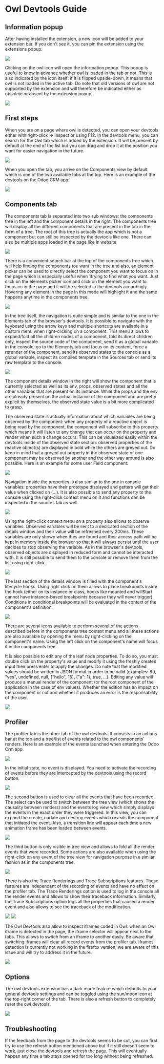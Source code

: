 # Owl Devtools Guide

## Information popup

After having installed the extension, a new icon will be added to your extension bar.
If you don't see it, you can pin the extension using the extensions popup.

<img src="screenshots/extensions.png"/>

Clicking on the owl icon will open the information popup. This popup is useful
to know in advance whether owl is loaded in the tab or not. This is also indicated
by the icon itself: if it is flipped upside-down, it means that owl is not loaded in the
active tab. Do note that old versions of owl are not supported by the extension and will
therefore be indicated either as obsolete or absent by the extension popup.

<img src="screenshots/popup.png"/>

## First steps

When you are on a page where owl is detected, you can open your devtools either with
right-click -> Inspect or using F12. In the devtools menu, you can search for the Owl
tab which is added by the extension. It will be present by default at the end of the list but
you can drag and drop it at the position you want for easier navigation in the future.

<img src="screenshots/find_owl_tab.png"/>

When you open the tab, you arrive on the Components view by default which is one of the
two available tabs at the top. Here is an example of the devtools on the Odoo CRM app:

<img src="screenshots/crm.png"/>

## Components tab

The components tab is separated into two sub windows: the components tree in the left and
the component details in the right. The components tree will display all the different
components that are present in the tab in the form of a tree. The root of this tree is
actually the app which is not a component but can still be inspected by the devtools like
one. There can also be multiple apps loaded in the page like in website:

<img src="screenshots/multi_apps.png"/>

There is a convenient search bar at the top of the components tree which will help finding
the components tou want in the tree and also, an element picker can be used to directly select
the component you want to focus on in the page which is especially useful when 1trying to find
what you want. Just click on the elements picker icon and click on the element you want to focus
on in the page and it will be selected in the devtools accordingly. Hovering any element in the
page in this mode will highlight it and the same happens anytime in the components tree.

<img src="screenshots/picker.png"/>

In the tree itself, the navigation is quite simple and is similar to the one in the Elements tab
of the browser's devtools. It is possible to navigate with the keyboard using the arrow keys and
multiple shortcuts are available in a custom menu when right-clicking on a component. This menu
allows to expand/fold all the children nodes of a component, fold its direct children only, inspect
the source code of the component, send it as a global variable in the console, go to the Elements tab
and focus on its content, force a rerender of the component, send its observed states to the console
as a global variable, inspect its compiled template in the Sources tab or send its raw template
to the console.

<img src="screenshots/menu.png"/>

The component details window in the right will show the component that is currently selected as well
as its env, props, observed states and all the other variables that are present on its instance.
While the props and the env are already present on the actual instance of the component and are
pretty explicit by themselves, the observed state value is a bit more complicated to grasp.

The observed state is actually information about which variables are being observed by the component:
when any property of a reactive object is being read by the component, the component will subscribe
to this property which means it will listen to any change that can occur on the property and render
when such a change occurs. This can be visualized easily within the devtools inside of the observed
state section: observed properties of the reactive object(s) are displayed in bold while the others
are greyed out. Do keep in mind that a greyed out property in the observed state of one component
may be observed by another and the other way around is also possible. Here is an example for some
user Field component:

<img src="screenshots/states.png"/>

Navigation inside the properties is also similar to the one in console variables: properties have
their prototype displayed and getters will get their value when clicked on (...). It is also possible to
send any property to the console using the right-click context menu on it and functions can be inspected
in the sources tab as well.

<img src="screenshots/function_menu.png"/>

Using the right-click context menu on a property also allows to observe variables. Observed variables will
be sent to a dedicated section of the details window and their value will be refreshed every 200ms. These
variables are only shown when they are found and their access path will be kept in memory inside the
browser so that it will always persist until the user decides to stop observing the variable. As in the
browser's devtools, observed objects are displayed in reduced form and cannot be interacted with. It is
still possible to send them to the console or remove them from the list using right-click.

<img src="screenshots/observe_variables.png"/>

The last section of the details window is filled with the component's lifecycle hooks. Using right click on
them allows to place breakpoints inside the hook (either on its instance or class, hooks like mounted and
willStart cannot have instance-based breakpoints because they will never trigger). Conditions in conditional
breakpoints will be evaluated in the context of the component's definition.

<img src="screenshots/hooks.png"/>

There are several icons available to perform several of the actions described before in the components
tree context menu and all these actions are also available by opening the menu by right-clicking on the
component's name. Using the left click on the component's name will focus it in the components tree.

It is also possible to edit any of the leaf node properties. To do so, you must double click on the
property's value and modify it using the freshly created input then press enter to apply the changes.
Do note that the modified values should be written in JSON format in order to be valid (examples:
89, "yes", undefined, null, \["hello", 15\], {"a": 1}, true, ...). Editing any value will produce a
manual render of the component (or the root component of the application in the case of env values).
Whether the edition has an impact on the component or not and whether it produces an error is the
responsability of the user.

<img src="screenshots/edit.png"/>

## Profiler

The profiler tab is the other tab of the owl devtools. It consists in an actions bar at the top and
a tree/list of events related to the owl components' renders. Here is an example of the events launched
when entering the Odoo Crm app.

<img src="screenshots/profiler.png"/>

In the initial state, no event is displayed. You need to activate the recording of events before they
are intercepted by the devtools using the record button.

<img src="screenshots/record.png"/>

The second button is used to clear all the events that have been recorded. The select can be used to
switch between the tree view (which shows the causality between renders) and the events log view which
simply displays the events in the exact order they were triggered. In this view, you can expand the create,
update and destroy events which reveals the component that initiated the event. Also, a transition line will
appear each time a new animation frame has been loaded between events.

<img src="screenshots/events_log.png"/>

The third button is only visible in tree view and allows to fold all the render events that were recorded.
Some actions are also available when using the right-click on any event of the tree view for navigation
purpose in a similar fashion as in the components tree.

<img src="screenshots/tree_actions.png"/>

There is also the Trace Renderings and Trace Subscriptions features. These features are independant of the
recording of events and have no effect on the profiler tab. The Trace Renderings option is used to log in
the console all the render events and allows to show their traceback information. Similarly, the Trace
Subscriptions option logs all the properties that caused a render event and also allows to see the traceback
of the modification.

<img src="screenshots/trace_rendering.png"/>
<img src="screenshots/trace_subscriptions.png"/>

The Owl Devtools also allow to inspect iframes coded in Owl: when an Owl iframe is detected in the page,
the iframe selector will appear next to the tabs. This allows to switch from an iframe to another easily.
Be aware that switching iframes will clear all record events from the profiler tab. Iframes detection is
currently not working in the firefox version, we are aware of this issue and will try to address it in the
future.

<img src="screenshots/iframes.png"/>

## Options

The owl devtools extension has a dark mode feature which defaults to your general devtools settings and can
be toggled using the sun/moon icon at the top-right corner of the tab. There is also a refresh button to
completely reset the owl devtools.

<img src="screenshots/darkmode.png"/>

## Troubleshooting

If the feedback from the page to the devtools seems to be cut, you can first try to use the refresh
button mentioned above but if it still doesn't seem to work, just close the devtools and refresh the page.
This will eventually happen any time a tab stays opened for too long without being refreshed.
